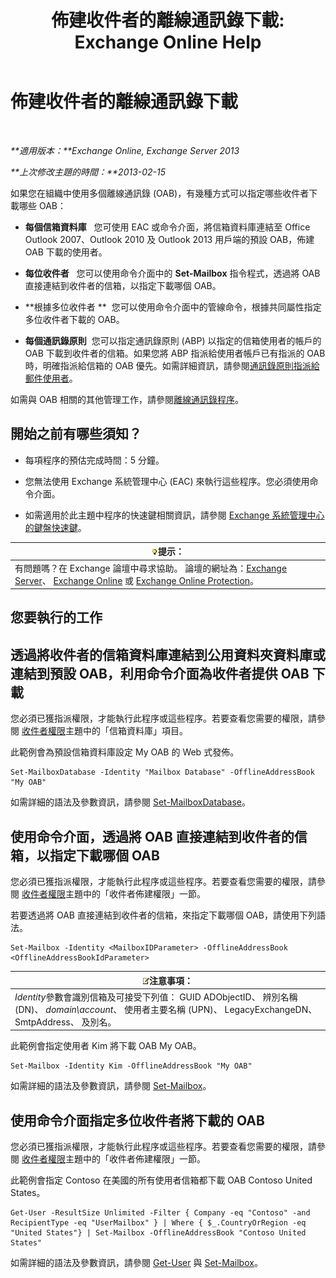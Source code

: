 ﻿---
title: '佈建收件者的離線通訊錄下載: Exchange Online Help'
TOCTitle: 佈建收件者的離線通訊錄下載
ms:assetid: 141751ac-16d3-4e3c-b70c-004aeedcb5a0
ms:mtpsurl: https://technet.microsoft.com/zh-tw/library/Aa996345(v=EXCHG.150)
ms:contentKeyID: 50472615
ms.date: 05/23/2018
mtps_version: v=EXCHG.150
ms.translationtype: MT
---

# 佈建收件者的離線通訊錄下載

 

_**適用版本：**Exchange Online, Exchange Server 2013_

_**上次修改主題的時間：**2013-02-15_

如果您在組織中使用多個離線通訊錄 (OAB)，有幾種方式可以指定哪些收件者下載哪些 OAB：

  - **每個信箱資料庫**   您可使用 EAC 或命令介面，將信箱資料庫連結至 Office Outlook 2007、Outlook 2010 及 Outlook 2013 用戶端的預設 OAB，佈建 OAB 下載的使用者。

  - **每位收件者**   您可以使用命令介面中的 **Set-Mailbox** 指令程式，透過將 OAB 直接連結到收件者的信箱，以指定下載哪個 OAB。

  - **根據多位收件者 **  您可以使用命令介面中的管線命令，根據共同屬性指定多位收件者下載的 OAB。

  - **每個通訊錄原則**  您可以指定通訊錄原則 (ABP) 以指定的信箱使用者的帳戶的 OAB 下載到收件者的信箱。如果您將 ABP 指派給使用者帳戶已有指派的 OAB 時，明確指派給信箱的 OAB 優先。如需詳細資訊，請參閱[通訊錄原則指派給郵件使用者](assign-an-address-book-policy-to-mail-users-exchange-2013-help.md)。

如需與 OAB 相關的其他管理工作，請參閱[離線通訊錄程序](offline-address-book-procedures-exchange-2013-help.md)。

## 開始之前有哪些須知？

  - 每項程序的預估完成時間：5 分鐘。

  - 您無法使用 Exchange 系統管理中心 (EAC) 來執行這些程序。您必須使用命令介面。

  - 如需適用於此主題中程序的快速鍵相關資訊，請參閱 [Exchange 系統管理中心的鍵盤快速鍵](keyboard-shortcuts-in-the-exchange-admin-center-exchange-online-protection-help.md)。

<table>
<thead>
<tr class="header">
<th><img src="images/Bb124558.tip(EXCHG.150).gif" title="提示" alt="提示" />提示：</th>
</tr>
</thead>
<tbody>
<tr class="odd">
<td>有問題嗎？在 Exchange 論壇中尋求協助。 論壇的網址為：<a href="https://go.microsoft.com/fwlink/p/?linkid=60612">Exchange Server</a>、 <a href="https://go.microsoft.com/fwlink/p/?linkid=267542">Exchange Online</a> 或 <a href="https://go.microsoft.com/fwlink/p/?linkid=285351">Exchange Online Protection</a>。</td>
</tr>
</tbody>
</table>


## 您要執行的工作

## 透過將收件者的信箱資料庫連結到公用資料夾資料庫或連結到預設 OAB，利用命令介面為收件者提供 OAB 下載

您必須已獲指派權限，才能執行此程序或這些程序。若要查看您需要的權限，請參閱 [收件者權限](recipients-permissions-exchange-2013-help.md)主題中的「信箱資料庫」項目。

此範例會為預設信箱資料庫設定 My OAB 的 Web 式發佈。

    Set-MailboxDatabase -Identity "Mailbox Database" -OfflineAddressBook "My OAB"

如需詳細的語法及參數資訊，請參閱 [Set-MailboxDatabase](https://technet.microsoft.com/zh-tw/library/bb123971\(v=exchg.150\))。

## 使用命令介面，透過將 OAB 直接連結到收件者的信箱，以指定下載哪個 OAB

您必須已獲指派權限，才能執行此程序或這些程序。若要查看您需要的權限，請參閱 [收件者權限](recipients-permissions-exchange-2013-help.md)主題中的「收件者佈建權限」一節。

若要透過將 OAB 直接連結到收件者的信箱，來指定下載哪個 OAB，請使用下列語法。

    Set-Mailbox -Identity <MailboxIDParameter> -OfflineAddressBook <OfflineAddressBookIdParameter>

<table>
<thead>
<tr class="header">
<th><img src="images/Bb124558.note(EXCHG.150).gif" title="注意事項" alt="注意事項" />注意事項：</th>
</tr>
</thead>
<tbody>
<tr class="odd">
<td><em>Identity</em>參數會識別信箱及可接受下列值： GUID ADObjectID、 辨別名稱 (DN)、 <em>domain\account</em>、 使用者主要名稱 (UPN)、 LegacyExchangeDN、 SmtpAddress、 及別名。</td>
</tr>
</tbody>
</table>


此範例會指定使用者 Kim 將下載 OAB My OAB。

    Set-Mailbox -Identity Kim -OfflineAddressBook "My OAB"

如需詳細的語法及參數資訊，請參閱 [Set-Mailbox](https://technet.microsoft.com/zh-tw/library/bb123981\(v=exchg.150\))。

## 使用命令介面指定多位收件者將下載的 OAB

您必須已獲指派權限，才能執行此程序或這些程序。若要查看您需要的權限，請參閱 [收件者權限](recipients-permissions-exchange-2013-help.md)主題中的「收件者佈建權限」一節。

此範例會指定 Contoso 在美國的所有使用者信箱都下載 OAB Contoso United States。

    Get-User -ResultSize Unlimited -Filter { Company -eq "Contoso" -and RecipientType -eq "UserMailbox" } | Where { $_.CountryOrRegion -eq "United States"} | Set-Mailbox -OfflineAddressBook "Contoso United States"

如需詳細的語法及參數資訊，請參閱 [Get-User](https://technet.microsoft.com/zh-tw/library/aa996896\(v=exchg.150\)) 與 [Set-Mailbox](https://technet.microsoft.com/zh-tw/library/bb123981\(v=exchg.150\))。

